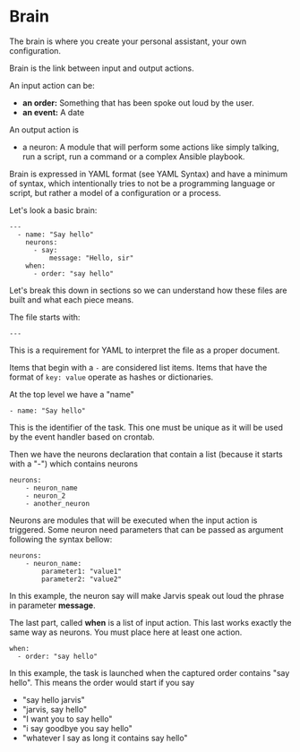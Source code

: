 # Brain

The brain is where you create your personal assistant, your own configuration.

Brain is the link between input and output actions.

An input action can be:
- **an order:** Something that has been spoke out loud by the user.
- **an event:** A date

An output action is
- a neuron: A module that will perform some actions like simply talking, run a script, run a command or a complex Ansible playbook.

Brain is expressed in YAML format (see YAML Syntax) and have a minimum of syntax, which intentionally tries to not be a programming language or script, 
but rather a model of a configuration or a process.

Let's look a basic brain:

```
---
  - name: "Say hello"
    neurons:      
      - say:
          message: "Hello, sir"
    when:
      - order: "say hello"
```

Let's break this down in sections so we can understand how these files are built and what each piece means.

The file starts with:
```
---
```
This is a requirement for YAML to interpret the file as a proper document.

Items that begin with a ```-``` are considered list items. Items that have the format of ```key: value``` operate as hashes or dictionaries.

At the top level we have a "name"
```
- name: "Say hello"
```
This is the identifier of the task. This one must be unique as it will be used by the event handler based on crontab.

Then we have the neurons declaration that contain a list (because it starts with a "-") which contains neurons
```
neurons:
    - neuron_name
    - neuron_2
    - another_neuron
```

Neurons are modules that will be executed when the input action is triggered.
Some neuron need parameters that can be passed as argument following the syntax bellow:
```
neurons:
    - neuron_name:
        parameter1: "value1"
        parameter2: "value2"
```

In this example, the neuron say will make Jarvis speak out loud the phrase in parameter **message**.

The last part, called **when** is a list of input action. This last works exactly the same way as neurons. You must place here at least one action.
```
when:
  - order: "say hello"
```

In this example, the task is launched when the captured order contains "say hello". This means the order would start if you say
- "say hello jarvis"
- "jarvis, say hello"
- "I want you to say hello"
- "i say goodbye you say hello"
- "whatever I say as long it contains say hello"

